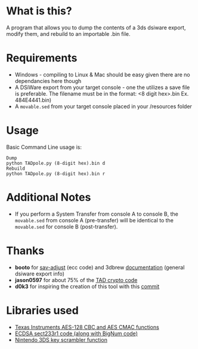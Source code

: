 # What is this?
A program that allows you to dump the contents of a 3ds dsiware export, modify them, and rebuild to an importable .bin file.
# Requirements
* Windows - compiling to Linux & Mac should be easy given there are no dependancies here though
* A DSiWare export from your target console - one the utilizes a save file is preferable. The filename must be in the format: <8 digit hex>.bin Ex. 484E4441.bin)
* A `movable.sed` from your target console placed in your /resources folder

# Usage  
Basic Command Line usage is:
```
Dump
python TADpole.py (8-digit hex).bin d
Rebuild
python TADpole.py (8-digit hex).bin r
```

# Additional Notes
* If you perform a System Transfer from console A to console B, the `movable.sed` from console A (pre-transfer) will be identical to the `movable.sed` for console B (post-transfer).

# Thanks
* **booto** for [sav-adjust](https://github.com/booto/dsi/tree/master/save_adjust) (ecc code) and 3dbrew [documentation](https://www.3dbrew.org/wiki/DSiWare_Exports) (general dsiware export info)
* **jason0597** for about 75% of the [TAD crypto code](https://github.com/jason0597/TADPole-3DS/)
* **d0k3** for inspiring the creation of this tool with this [commit](https://github.com/d0k3/GodMode9/commit/ec861a7bf7c162c605aea353c0b9cebe7fa80e71)

# Libraries used
 * [Texas Instruments AES-128 CBC and AES CMAC functions](https://github.com/flexibity-team/AES-CMAC-RFC)
 * [ECDSA sect233r1 code (along with BigNum code)](http://git.infradead.org/?p=users/segher/wii.git)
 * [Nintendo 3DS key scrambler function](https://github.com/luigoalma/3ds_keyscrambler/blob/master/src/UnScrambler.c#L50)